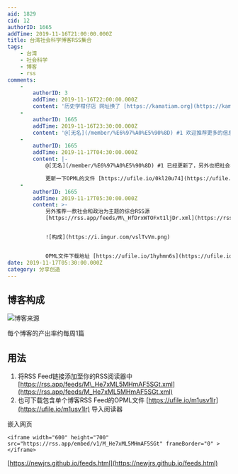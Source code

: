 ```yaml
---
aid: 1829
cid: 12
authorID: 1665
addTime: 2019-11-16T21:00:00.000Z
title: 台湾社会科学博客RSS集合
tags:
    - 台湾
    - 社会科学
    - 博客
    - rss
comments:
    -
        authorID: 3
        addTime: 2019-11-16T22:00:00.000Z
        content: '历史学柑仔店 网址换了 [https://kamatiam.org](https://kamatiam.org)'
    -
        authorID: 1665
        addTime: 2019-11-16T23:30:00.000Z
        content: '@[无名](/member/%E6%97%A0%E5%90%8D) #1 欢迎推荐更多的信息源'
    -
        authorID: 1665
        addTime: 2019-11-17T04:30:00.000Z
        content: |-
            @[无名](/member/%E6%97%A0%E5%90%8D) #1 已经更新了，另外也把社会学里的Facebook 按钮去掉了。

            更新一下OPML的文件 [https://ufile.io/0kl20u74](https://ufile.io/0kl20u74)
    -
        authorID: 1665
        addTime: 2019-11-17T05:30:00.000Z
        content: >-
            另外推荐一款社会和政治为主题的综合RSS源
            [https://rss.app/feeds/M\_HfDrxWTOFxt1ljDr.xml](https://rss.app/feeds/M_HfDrxWTOFxt1ljDr.xml)


            ![构成](https://i.imgur.com/vslTvVm.png)


            OPML文件下载地址 [https://ufile.io/1hyhmn6s](https://ufile.io/1hyhmn6s)
date: 2019-11-17T05:30:00.000Z
category: 分享创造
---
```


[](#%E5%8D%9A%E5%AE%A2%E6%9E%84%E6%88%90)博客构成
---------------------------------------------

![博客来源](https://i.imgur.com/B5dBfVU.png)

每个博客的产出率约每周1篇

[](#%E7%94%A8%E6%B3%95)用法
-------------------------

1.  将RSS Feed链接添加至你的RSS阅读器中 [https://rss.app/feeds/M\_He7xML5MHmAF5SGt.xml](https://rss.app/feeds/M_He7xML5MHmAF5SGt.xml)
2.  也可下载包含单个博客RSS Feed的OPML文件 [https://ufile.io/m1usv1lr](https://ufile.io/m1usv1lr) 导入阅读器

嵌入网页

    <iframe width="600" height="700" src="https://rss.app/embed/v1/M_He7xML5MHmAF5SGt" frameBorder="0" ></iframe>
    

[https://newjrs.github.io/feeds.html](https://newjrs.github.io/feeds.html)
